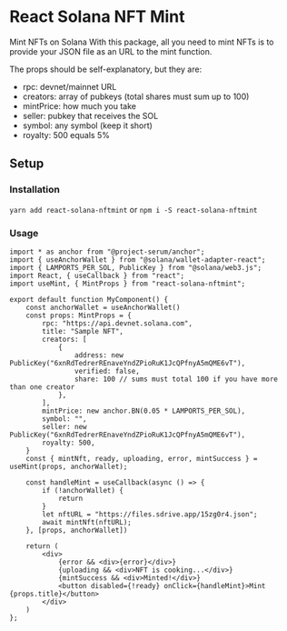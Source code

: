 # React Solana NFT Mint  

Mint NFTs on Solana 
With this package, all you need to mint NFTs is to provide your JSON file as an URL to the mint function.

The props should be self-explanatory, but they are: 

* rpc: devnet/mainnet URL
* creators: array of pubkeys (total shares must sum up to 100)
* mintPrice: how much you take
* seller: pubkey that receives the SOL
* symbol: any symbol (keep it short)
* royalty: 500 equals 5% 

## Setup

### Installation

`yarn add react-solana-nftmint` or `npm i -S react-solana-nftmint`

### Usage

```tsx
import * as anchor from "@project-serum/anchor";
import { useAnchorWallet } from "@solana/wallet-adapter-react";
import { LAMPORTS_PER_SOL, PublicKey } from "@solana/web3.js";
import React, { useCallback } from "react";
import useMint, { MintProps } from "react-solana-nftmint";

export default function MyComponent() {
    const anchorWallet = useAnchorWallet()
    const props: MintProps = {
        rpc: "https://api.devnet.solana.com",
        title: "Sample NFT",
        creators: [
            {
                address: new PublicKey("6xnRdTedrerREnaveYndZPioRuK1JcQPfnyA5mQME6vT"),
                verified: false,
                share: 100 // sums must total 100 if you have more than one creator
            },
        ],
        mintPrice: new anchor.BN(0.05 * LAMPORTS_PER_SOL),
        symbol: "",
        seller: new PublicKey("6xnRdTedrerREnaveYndZPioRuK1JcQPfnyA5mQME6vT"),
        royalty: 500,
    }
    const { mintNft, ready, uploading, error, mintSuccess } = useMint(props, anchorWallet);

    const handleMint = useCallback(async () => {
        if (!anchorWallet) {
            return
        }
        let nftURL = "https://files.sdrive.app/15zg0r4.json";
        await mintNft(nftURL);
    }, [props, anchorWallet])

    return (
        <div>
            {error && <div>{error}</div>}
            {uploading && <div>NFT is cooking...</div>}
            {mintSuccess && <div>Minted!</div>}
            <button disabled={!ready} onClick={handleMint}>Mint {props.title}</button>
        </div>
    )
};
```
